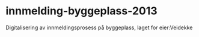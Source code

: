 innmelding-byggeplass-2013
==========================

Digitalisering av innmeldingsprosess på byggeplass, laget for eier:Veidekke
